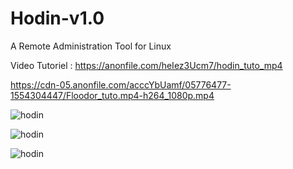 # Hodin-v1.0

A Remote Administration Tool for Linux

Video Tutoriel : https://anonfile.com/heIez3Ucm7/hodin_tuto_mp4

https://cdn-05.anonfile.com/acccYbUamf/05776477-1554304447/Floodor_tuto.mp4-h264_1080p.mp4

![hodin](https://images.static-cdn.download/c78f7222b439323c8150fcb91b06de67537e14f1/68747470733a2f2f6865626572676575722d696d616765732e636f6d2f75702f34356239343434393532623565653861616536643865306436316137626134322e706e67)

![hodin](https://images.static-cdn.download/07219283ed98d105318af7e746961d98cebd3de0/68747470733a2f2f6865626572676575722d696d616765732e636f6d2f75702f63383638613939383733326434333330666163623936663366623339383166652e706e67)

![hodin](https://images.static-cdn.download/62519ac798df2d2c711b2b5aff8daf54ea902a82/68747470733a2f2f6865626572676575722d696d616765732e636f6d2f75702f35643034663531333838303932363663323330373632633331626566383537302e706e67)
